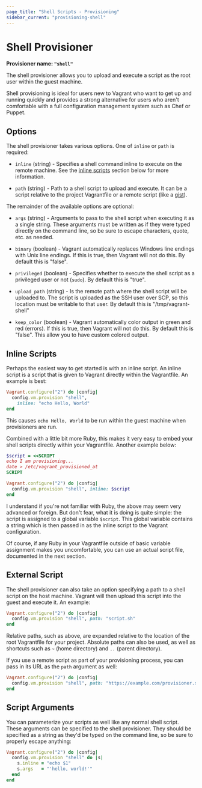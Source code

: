 ```yaml
---
page_title: "Shell Scripts - Provisioning"
sidebar_current: "provisioning-shell"
---
```


# Shell Provisioner

**Provisioner name: `"shell"`**

The shell provisioner allows you to upload and execute a script as
the root user within the guest machine.

Shell provisioning is ideal for users new to Vagrant who want to get up
and running quickly and provides a strong alternative for users who aren't
comfortable with a full configuration management system such as Chef or
Puppet.

## Options

The shell provisioner takes various options. One of `inline` or `path`
is required:

* `inline` (string) - Specifies a shell command inline to execute on the
  remote machine. See the [inline scripts](#inline-scripts) section below
  for more information.

* `path` (string) - Path to a shell script to upload and execute. It can be a
  script relative to the project Vagrantfile or a remote script (like a [gist](http://gist.github.com)).

The remainder of the available options are optional:

* `args` (string) - Arguments to pass to the shell script when executing it
  as a single string. These arguments must be written as if they were typed
  directly on the command line, so be sure to escape characters, quote,
  etc. as needed.

* `binary` (boolean) - Vagrant automatically replaces Windows line endings with
  Unix line endings. If this is true, then Vagrant will not do this. By default
  this is "false".

* `privileged` (boolean) - Specifies whether to execute the shell script
  as a privileged user or not (`sudo`). By default this is "true".

* `upload_path` (string) - Is the remote path where the shell script will
  be uploaded to. The script is uploaded as the SSH user over SCP, so this
  location must be writable to that user. By default this is "/tmp/vagrant-shell"

* `keep_color` (boolean) - Vagrant automatically color output in green and
  red (errors). If this is true, then Vagrant will not do this. By default
  this is "false". This allow you to have custom colored output.

<a name="inline-scripts"></a>
## Inline Scripts

Perhaps the easiest way to get started is with an inline script. An
inline script is a script that is given to Vagrant directly within
the Vagrantfile. An example is best:

```ruby
Vagrant.configure("2") do |config|
  config.vm.provision "shell",
    inline: "echo Hello, World"
end
```

This causes `echo Hello, World` to be run within the guest machine when
provisioners are run.

Combined with a little bit more Ruby, this makes it very easy to embed
your shell scripts directly within your Vagrantfile. Another example below:

```ruby
$script = <<SCRIPT
echo I am provisioning...
date > /etc/vagrant_provisioned_at
SCRIPT

Vagrant.configure("2") do |config|
  config.vm.provision "shell", inline: $script
end
```

I understand if you're not familiar with Ruby, the above may seem very
advanced or foreign. But don't fear, what it is doing is quite simple:
the script is assigned to a global variable `$script`. This global variable
contains a string which is then passed in as the inline script to the
Vagrant configuration.

Of course, if any Ruby in your Vagrantfile outside of basic variable assignment
makes you uncomfortable, you can use an actual script file, documented in
the next section.

## External Script

The shell provisioner can also take an option specifying a path to
a shell script on the host machine. Vagrant will then upload this script
into the guest and execute it. An example:

```ruby
Vagrant.configure("2") do |config|
  config.vm.provision "shell", path: "script.sh"
end
```

Relative paths, such as above, are expanded relative to the location
of the root Vagrantfile for your project. Absolute paths can also be used,
as well as shortcuts such as `~` (home directory) and `..` (parent directory).

If you use a remote script as part of your provisioning process, you can pass in
its URL as the `path` argument as well:

```ruby
Vagrant.configure("2") do |config|
  config.vm.provision "shell", path: "https://example.com/provisioner.sh"
end
```

## Script Arguments

You can parameterize your scripts as well like any normal shell script.
These arguments can be specified to the shell provisioner. They should
be specified as a string as they'd be typed on the command line, so
be sure to properly escape anything:

```ruby
Vagrant.configure("2") do |config|
  config.vm.provision "shell" do |s|
    s.inline = "echo $1"
    s.args   = "'hello, world!'"
  end
end
```
